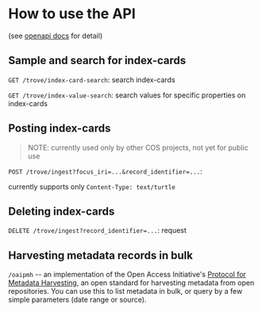 # How to use the API

(see [openapi docs](/trove/docs/openapi.html) for detail)

## Sample and search for index-cards

`GET /trove/index-card-search`: search index-cards

`GET /trove/index-value-search`: search values for specific properties on index-cards

## Posting index-cards
> NOTE: currently used only by other COS projects, not yet for public use

`POST /trove/ingest?focus_iri=...&record_identifier=...`: 

currently supports only `Content-Type: text/turtle`

## Deleting index-cards

`DELETE /trove/ingest?record_identifier=...`: request 


## Harvesting metadata records in bulk

`/oaipmh` -- an implementation of the Open Access Initiative's [Protocol for Metadata Harvesting](https://www.openarchives.org/OAI/openarchivesprotocol.html), an open standard for harvesting metadata
from open repositories. You can use this to list metadata in bulk, or query by a few simple
parameters (date range or source).


